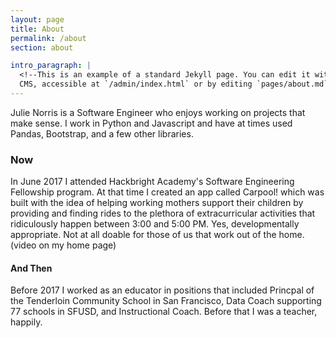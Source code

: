 ```yaml
---
layout: page
title: About
permalink: /about
section: about

intro_paragraph: |
  <!--This is an example of a standard Jekyll page. You can edit it with Netlify
  CMS, accessible at `/admin/index.html` or by editing `pages/about.md` in a text editor.-->
---
```


Julie Norris is a Software Engineer who enjoys working on projects that make sense. I work in Python and Javascript and have at times used Pandas, Bootstrap, and a few other libraries. 

### Now
In June 2017 I attended Hackbright Academy's Software Engineering Fellowship program. At that time I created an app called Carpool! which was built with the idea of helping working mothers support their children by providing and finding rides to the plethora of extracurricular activities that ridiculously happen between 3:00 and 5:00 PM. Yes, developmentally appropriate. Not at all doable for those of us that work out of the home. (video on my home page)

#### And Then
Before 2017 I worked as an educator in positions that included Princpal of the Tenderloin Community School in San Francisco, Data Coach supporting 77 schools in SFUSD, and Instructional Coach. Before that I was a teacher, happily. 
